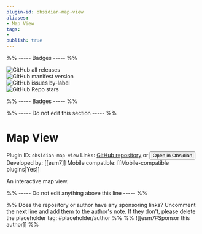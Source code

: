 ```yaml
---
plugin-id: obsidian-map-view
aliases:
- Map View
tags: 
- 
publish: true
---
```


%% ----- Badges ----- %%

![GitHub all releases](https://img.shields.io/github/downloads/esm7/obsidian-map-view/total?color=573E7A&logo=github&style=for-the-badge)   
![GitHub manifest version](https://img.shields.io/github/manifest-json/v/esm7/obsidian-map-view?color=573E7A&logo=github&style=for-the-badge)   
![GitHub issues by-label](https://img.shields.io/github/issues/esm7/obsidian-map-view/help%20wanted?color=573E7A&logo=github&style=for-the-badge)   
![GitHub Repo stars](https://img.shields.io/github/stars/esm7/obsidian-map-view?color=573E7A&logo=github&style=for-the-badge)

%% ----- Badges ----- %%

%% ----- Do not edit this section ----- %%

# Map View

Plugin ID: `obsidian-map-view`
Links: [GitHub repository](https://github.com/esm7/obsidian-map-view) or [<button id=HH>Open in Obsidian</button>](obsidian://goto-plugin?id=obsidian-map-view)
Developed by: [[esm7]]
Mobile compatible: [[Mobile-compatible plugins|Yes]]

An interactive map view.

%% ----- Do not edit anything above this line ----- %% 

%% Does the repository or author have any sponsoring links? Uncomment the next line and add them to the author's note. If they don't, please delete the placeholder tag: #placeholder/author %%
%% ![[esm7#Sponsor this author]] %%
